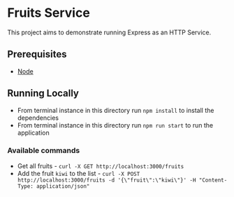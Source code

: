 # Fruits Service

This project aims to demonstrate running Express as an HTTP Service.

## Prerequisites

- [Node][node]

## Running Locally

- From terminal instance in this directory run `npm install` to install the dependencies
- From terminal instance in this directory run `npm run start` to run the application

### Available commands

- Get all fruits - `curl -X GET http://localhost:3000/fruits`
- Add the fruit `kiwi` to the list - `curl -X POST http://localhost:3000/fruits -d '{\"fruit\":\"kiwi\"}' -H "Content-Type: application/json"`

[node]: https://nodejs.org/en/